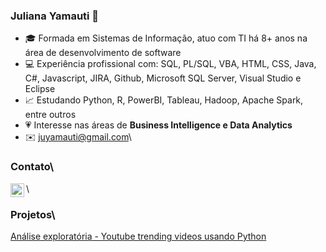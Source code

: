 ### Juliana Yamauti 👋

- 🎓 Formada em Sistemas de Informação, atuo com TI há 8+ anos na área de desenvolvimento de software
- 💻 Experiência profissional com: SQL, PL/SQL, VBA, HTML, CSS, Java, C#, Javascript, JIRA, Github, Microsoft SQL Server, Visual Studio e Eclipse
- 📈 Estudando Python, R, PowerBI, Tableau, Hadoop, Apache Spark, entre outros 
- 💗 Interesse nas áreas de **Business Intelligence e Data Analytics**
- ✉️ juyamauti@gmail.com\
### Contato\
[<img align="left" target="_blank" width="22px" src="https://www.flaticon.com/svg/static/icons/svg/61/61109.svg" />](https://www.linkedin.com/in/juliana-yamauti/)\
### Projetos\
[Análise exploratória - Youtube trending videos usando Python](https://github.com/juyamauti/YoutubeEDA/blob/main/Youtube_TrendingVideosEDA.ipynb)
